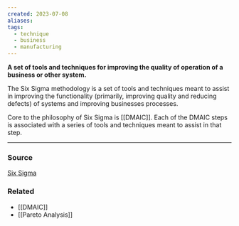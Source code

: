 ```yaml
---
created: 2023-07-08
aliases: 
tags:
  - technique
  - business
  - manufacturing
---
```

**A set of tools and techniques for improving the quality of operation of a business or other system.**

The Six Sigma methodology is a set of tools and techniques meant to assist in improving the functionality (primarily, improving quality and reducing defects) of systems and improving businesses processes.

Core to the philosophy of Six Sigma is [[DMAIC]]. Each of the DMAIC steps is associated with a series of tools and techniques meant to assist in that step.

****
### Source

[Six Sigma](https://en.m.wikipedia.org/wiki/Six_Sigma)

### Related
- [[DMAIC]] 
- [[Pareto Analysis]]
